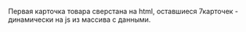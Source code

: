 Первая карточка товара сверстана на html, оставшиеся 7карточек - динамически на js из массива с данными.
